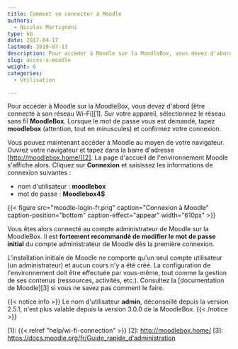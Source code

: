 ```yaml
---
title: Comment se connecter à Moodle
authors:
  - Nicolas Martignoni
type: kb
date: 2017-04-17
lastmod: 2019-07-13
description: Pour accéder à Moodle sur la MoodleBox, vous devez d'abord être connecté à son réseau Wi-Fi, puis visiter http://moodlebox.home/
slug: acces-a-moodle
weight: 6
categories:
  - Utilisation

---
```

Pour accéder à Moodle sur la MoodleBox, vous devez d'abord [être connecté à son réseau Wi-Fi][1]. Sur votre appareil, sélectionnez le réseau sans fil __MoodleBox__. Lorsque le mot de passe vous est demandé, tapez __moodlebox__ (attention, tout en minuscules) et confirmez votre connexion.

Vous pouvez maintenant accéder à Moodle au moyen de votre navigateur. Ouvrez votre navigateur et tapez dans la barre d'adresse [http://moodlebox.home/][2]. La page d'accueil de l'environnement Moodle s'affiche alors. Cliquez sur __Connexion__ et saisissez les informations de connexion suivantes :

  * nom d'utilisateur : __moodlebox__
  * mot de passe : __Moodlebox4$__

{{< figure src="moodle-login-fr.png" caption="Connexion à Moodle" caption-position="bottom" caption-effect="appear" width="610px" >}}

Vous êtes alors connecté au compte administrateur de Moodle sur la MoodleBox. Il est __fortement recommandé de modifier le mot de passe initial__ du compte administrateur de Moodle dès la première connexion.

L'installation initiale de Moodle ne comporte qu'un seul compte utilisateur (un administrateur) et aucun cours n'y a été créé. La configuration de l'environnement doit être effectuée par vous-même, tout comme la gestion de ses contenus (ressources, activités, etc.). Consultez la [documentation de Moodle][3] si vous ne savez pas comment le faire.

{{< notice info >}}
Le nom d'utilisateur __admin__, déconseillé depuis la version 2.5.1, n'est plus valable depuis la version 3.0.0 de la MoodleBox.
{{< /notice >}}

 [1]: {{< relref "help/wi-fi-connection" >}}
 [2]: http://moodlebox.home/
 [3]: https://docs.moodle.org/fr/Guide_rapide_d'administration
